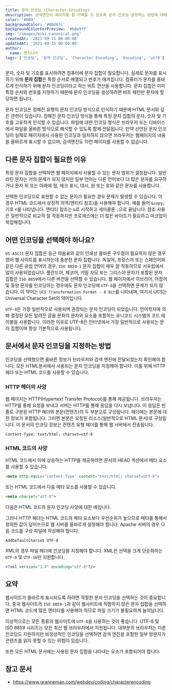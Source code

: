 ```yaml
---
title: 문자 인코딩 (Character Encoding)
description: 검색엔진이 페이지를 잘 이해할 수 있도록 문자 인코딩 설정하는 방법에 대해서 소개합니다.
color: '#000'
backgroundColor: '#80d6fc'
backgroundColorForPreview: '#b8e9ff'
img: '/images/wiki_canonical.png'
createdAt: '2021-09-15 00:00:00'
updatedAt: '2021-09-15 00:00:00'
author:
  name: 엔지니어
tags: ['인코딩', '문자 인코딩', 'Character Encoding', 'Encoding', 'utf8']
---
```


문자, 숫자 및 기호를 표시하려면 컴퓨터에 문자 집합이 필요합니다. 실제로 문자를 표시하기 위해 **문자 집합**은 특정 순서로 배열되고 번호가 매겨집니다. 컴퓨터가 문자를 올바르게 인식하기 위해 문자 인코딩이라고 하는 비트 연산을 사용합니다. 문자 집합은 이미 특정 순서와 번호를 지정하기 때문에 문자 인코딩을 생성하려면 비트 패턴만 문자에 할당하면 됩니다.

<!--more-->

문자 인코딩은 정해진 유형의 문자 인코딩 방식으로 인식하기 때문에 HTML 문서와 깊은 관련이 있습니다. 정해진 문자 인코딩 방식을 통해 특정 문자 집합의 문자, 숫자 및 기호를 고유하게 인식할 수 있습니다. 파일에 대한 인코딩 형식은 브라우저 또는 디바이스에서 파일을 올바른 방식으로 해석할 수 있도록 함께 전달됩니다. 만약 선언된 문자 인코딩이 실제로 페이지에서 사용된 인코딩과 일치하지 않으면 브라우저는 웹페이지의 내용을 올바르게 표시할 수 없으며, 검색엔진도 이런 페이지를 사용할 수 없습니다.

## 다른 문자 집합이 필요한 이유

특정 문자 집합을 선택하면 웹 페이지에서 사용할 수 있는 문자 범위가 결정됩니다. 일반 라틴 문자는 거의 문제가 되지 않지만 일부 언어는 다른 언어보다 더 많은 문자를 요구하거나 문자 위 또는 아래에 점, 체크 표시, 대시, 원 또는 호와 같은 문자를 사용합니다.

선택한 인코딩으로 표현할 수 없는 문자가 필요한 경우 문제가 발생할 수 있습니다. 이 경우 HTML 코드에서 상징적 의역(엔티티 참조)을 사용해야 합니다. 예를 들어 `&copy;` 기호 `©`를 나타냅니다. 엔티티 참조는 `&`로 시작하고 세미콜론 `;`으로 끝납니다. 참조 사용은 일반적으로 비교적 잘 작동하지만 프로세스에는 더 많은 바이트가 필요하고 마크업이 복잡해집니다.

## 어떤 인코딩을 선택해야 하나요?

`US-ASCII` 문자 집합은 둥근 따옴표와 같이 인쇄상 올바른 구두점이 필요하지 않은 경우 영어 웹 사이트를 표시하는데 충분한 문자 집합니다. 독일어, 프랑스어 또는 스페인어와 같은 다른 유럽 언어의 경우, `ISO 8859-1` 문자 집합이 매우 잘 작동하므로 서유럽에서 많이 사용되었습니다. 폴란드어, 체코어, 키릴 자모 또는 그리스어 문자가 포함된 문자 집합은 `ISO 8859`에서 다른 버전을 선택할 수 있습니다. 웹 페이지에서 히브리어, 아랍어 및 동양 문자를 인코딩하는 경우에도 문자 인코딩에 `UTF-8`을 선택하면 문제가 되지 않습니다. 이 약어는 `UCS Transformation Format - 8 Bit`를 나타내며, 여기서 UCS는 Universal Character Set의 약어입니다.

`UTF-8`은 가장 일반적으로 사용되며 권장되는 문자 인코딩이 되었습니다. 언어학자에 의해 결정된 모든 알려진 글꼴 문화의 문자와 요소를 포함하는 유니코드 시스템의 코드 테이블을 사용합니다. 이러한 이유로 UTF-8은 인터넷에서 가장 일반적으로 사용되는 문자 집합이며 항상 기본적으로 사용됩니다.

## 문서에서 문자 인코딩을 지정하는 방법

인코딩을 선택했으면 올바른 정보가 브라우저와 검색 엔진에 전달되었는지 확인해야 합니다. 모든 HTML문서에서 사용되는 문자 인코딩을 지정해야 합니다. 이를 위해 HTTP 헤더 또는 HTML 코드를 사용할 수 있습니다.

<simple-diagnosis title='문자 인코딩 SEO 진단하기' description='검색엔진 최적화를 위한 문자 인코딩을 진단해보세요.'></simple-diagnosis>

### HTTP 헤더의 사양

웹 페이지는 HTTP(Hypertext Transfer Protocol)를 통해 제공됩니다. 브라우저는 HTTP를 통해 요청을 보내고 서버는 HTTP를 통해 응답을 다시 보냅니다. 이 응답은 빈 줄로 구분된 HTTP 헤더와 본문(컨텐츠)의 두 부분으로 구성됩니다. 헤더에는 본문에 대한 정보가 포함됩니다. 그러면 본문은 요청된 리소스(일반적으로 HTML 문서)로 구성됩니다. 이 문서의 인코딩 정보는 컨텐츠 유형 헤더를 통해 웹 서버에서 전송됩니다.

```text
Content-Type: text/html; charset=utf-8
```

### HTML 코드의 사양

HTML 코드에서 이에 상응하는 HTTP를 제공하려면 문서의 HEAD 섹션에서 메타 요소를 사용할 수 있습니다.

```html
<meta http-equiv="Content-Type" content="text/html; charset=utf-8">
```

또는 HTML 코드에서 다음 메타 요소를 사용할 수 있습니다.

```html
<meta charset="utf-8">
```

다음은 HTML 코드의 문자 인코딩 사양에 대한 예입니다.

그러나 HTTP 헤더는 HTML 코드의 메타 요소보다 우선순위가 높으므로 메타를 통해서 정의한 값이 덮어쓰므로 웹 서버를 올바르게 설정해야 합니다. Apache 서버의 경우 다음 코드를 구성 파일에 작성해야 합니다.

```text
AddDefaultCharset UTF-8
```

XML의 경우 파일 헤더에 인코딩을 지정해야 합니다. XML은 선택을 크게 단순화하는 `UTF-8` 및 `UTF-16`만 지원합니다.

```xml
<?xml version="1.0" encoding="utf-8"?/>
```

## 요약

웹사이트가 올바르게 표시되도록 하려면 적절한 문자 인코딩을 선택하는 것이 중요합니다. 중국 웹사이트의 `ISO 8859-1`과 같이 웹사이트에 적합하지 않은 문자 집합을 선택하면 HTML 코드에 많은 엔터티를 사용해야 하므로 파일 크기가 불필요하게 늘어납니다.

이상적으로는 모든 종류의 웹사이트에 `UTF-8`을 사용하는 것이 좋습니다. UTF-8 및 ISO 8859 시리즈는 모든 최신 웹 브라우저에서 지원됩니다. 대부분의 브라우저는 다른 인코딩도 지원하지만 비정상적인 인코딩을 선택하면 검색 엔진을 포함한 일부 방문자가 콘텐츠를 읽지 못할 수 있는 위험이 있습니다.

또한 모든 HTML 문서에는 사용된 문자 집합을 나타내는 요소가 포함되어야 합니다.

## 참고 문서

- https://www.granneman.com/webdev/coding/characterencoding
